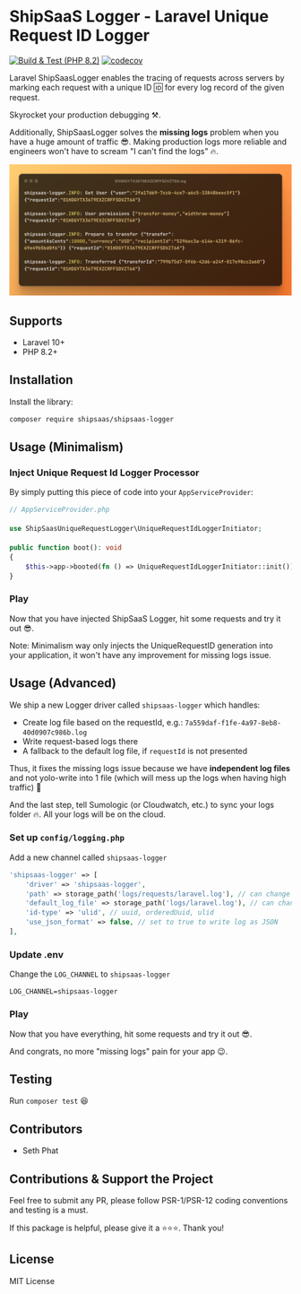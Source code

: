 # ShipSaaS Logger - Laravel Unique Request ID Logger

[![Build & Test (PHP 8.2)](https://github.com/shipsaas/shipsaas-logger/actions/workflows/build.yml/badge.svg)](https://github.com/shipsaas/shipsaas-logger/actions/workflows/build.yml)
[![codecov](https://codecov.io/gh/shipsaas/laravel-jwks/graph/badge.svg?token=c0HREpn8kp)](https://codecov.io/gh/shipsaas/laravel-jwks)

Laravel ShipSaasLogger enables the tracing of requests across servers
by marking each request with a unique ID 🆔 for every log record of the given request.

Skyrocket your production debugging ⚒️.

Additionally, ShipSaasLogger solves the **missing logs** problem when you have a huge amount of traffic 😎. 
Making production logs more reliable and engineers won't have to scream "I can't find the logs" 🔥.

![ShipSaaS Logger](.github%2Fshipsaas-logger.png)

## Supports
- Laravel 10+
- PHP 8.2+

## Installation

Install the library:

```bash
composer require shipsaas/shipsaas-logger
```

## Usage (Minimalism)

### Inject Unique Request Id Logger Processor

By simply putting this piece of code into your `AppServiceProvider`:

```php
// AppServiceProvider.php

use ShipSaasUniqueRequestLogger\UniqueRequestIdLoggerInitiator;

public function boot(): void
{
    $this->app->booted(fn () => UniqueRequestIdLoggerInitiator::init());
}
```

### Play

Now that you have injected ShipSaaS Logger, hit some requests and try it out 😎.

Note: Minimalism way only injects the UniqueRequestID generation into your application, it won't have any improvement for missing logs issue.

## Usage (Advanced)

We ship a new Logger driver called `shipsaas-logger` which handles:

- Create log file based on the requestId, e.g.: `7a559daf-f1fe-4a97-8eb8-40d0907c986b.log`
- Write request-based logs there
- A fallback to the default log file, if `requestId` is not presented

Thus, it fixes the missing logs issue because we have **independent log files** and not yolo-write into 1 file (which will mess up the logs when having high traffic) 🚀

And the last step, tell Sumologic (or Cloudwatch, etc.) to sync your logs folder 🔥. All your logs will be on the cloud.

### Set up `config/logging.php`

Add a new channel called `shipsaas-logger`

```php
'shipsaas-logger' => [
    'driver' => 'shipsaas-logger',
    'path' => storage_path('logs/requests/laravel.log'), // can change to your desired path
    'default_log_file' => storage_path('logs/laravel.log'), // can change to your desired path
    'id-type' => 'ulid', // uuid, orderedUuid, ulid
    'use_json_format' => false, // set to true to write log as JSON
],
```

### Update .env

Change the `LOG_CHANNEL` to `shipsaas-logger` 

```dotenv
LOG_CHANNEL=shipsaas-logger
```

### Play
Now that you have everything, hit some requests and try it out 😎.

And congrats, no more "missing logs" pain for your app 😉.

## Testing

Run `composer test` 😆

## Contributors
- Seth Phat

## Contributions & Support the Project

Feel free to submit any PR, please follow PSR-1/PSR-12 coding conventions and testing is a must.

If this package is helpful, please give it a ⭐️⭐️⭐️. Thank you!

## License
MIT License
